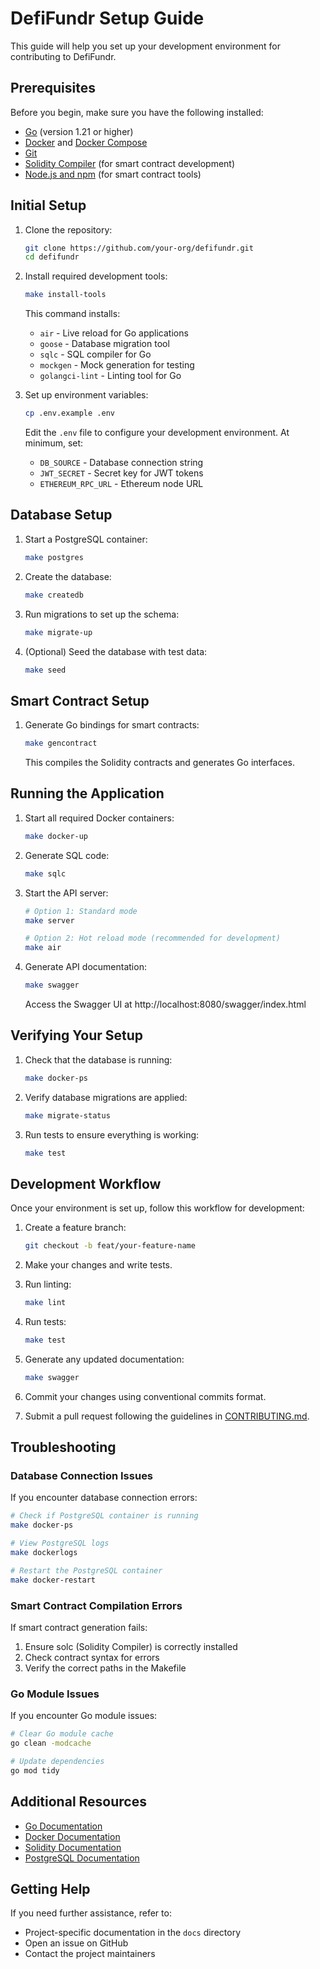 # DefiFundr Setup Guide

This guide will help you set up your development environment for contributing to DefiFundr.

## Prerequisites

Before you begin, make sure you have the following installed:

- [Go](https://golang.org/doc/install) (version 1.21 or higher)
- [Docker](https://docs.docker.com/get-docker/) and [Docker Compose](https://docs.docker.com/compose/install/)
- [Git](https://git-scm.com/downloads)
- [Solidity Compiler](https://docs.soliditylang.org/en/v0.8.17/installing-solidity.html) (for smart contract development)
- [Node.js and npm](https://nodejs.org/) (for smart contract tools)

## Initial Setup

1. Clone the repository:
   ```bash
   git clone https://github.com/your-org/defifundr.git
   cd defifundr
   ```

2. Install required development tools:
   ```bash
   make install-tools
   ```
   
   This command installs:
   - `air` - Live reload for Go applications
   - `goose` - Database migration tool
   - `sqlc` - SQL compiler for Go
   - `mockgen` - Mock generation for testing
   - `golangci-lint` - Linting tool for Go

3. Set up environment variables:
   ```bash
   cp .env.example .env
   ```
   
   Edit the `.env` file to configure your development environment. At minimum, set:
   - `DB_SOURCE` - Database connection string
   - `JWT_SECRET` - Secret key for JWT tokens
   - `ETHEREUM_RPC_URL` - Ethereum node URL

## Database Setup

1. Start a PostgreSQL container:
   ```bash
   make postgres
   ```

2. Create the database:
   ```bash
   make createdb
   ```

3. Run migrations to set up the schema:
   ```bash
   make migrate-up
   ```

4. (Optional) Seed the database with test data:
   ```bash
   make seed
   ```

## Smart Contract Setup

1. Generate Go bindings for smart contracts:
   ```bash
   make gencontract
   ```

   This compiles the Solidity contracts and generates Go interfaces.

## Running the Application

1. Start all required Docker containers:
   ```bash
   make docker-up
   ```

2. Generate SQL code:
   ```bash
   make sqlc
   ```

3. Start the API server:
   ```bash
   # Option 1: Standard mode
   make server
   
   # Option 2: Hot reload mode (recommended for development)
   make air
   ```

4. Generate API documentation:
   ```bash
   make swagger
   ```
   
   Access the Swagger UI at http://localhost:8080/swagger/index.html

## Verifying Your Setup

1. Check that the database is running:
   ```bash
   make docker-ps
   ```

2. Verify database migrations are applied:
   ```bash
   make migrate-status
   ```

3. Run tests to ensure everything is working:
   ```bash
   make test
   ```

## Development Workflow

Once your environment is set up, follow this workflow for development:

1. Create a feature branch:
   ```bash
   git checkout -b feat/your-feature-name
   ```

2. Make your changes and write tests.

3. Run linting:
   ```bash
   make lint
   ```

4. Run tests:
   ```bash
   make test
   ```

5. Generate any updated documentation:
   ```bash
   make swagger
   ```

6. Commit your changes using conventional commits format.

7. Submit a pull request following the guidelines in [CONTRIBUTING.md](CONTRIBUTING.md).

## Troubleshooting

### Database Connection Issues

If you encounter database connection errors:

```bash
# Check if PostgreSQL container is running
make docker-ps

# View PostgreSQL logs
make dockerlogs

# Restart the PostgreSQL container
make docker-restart
```

### Smart Contract Compilation Errors

If smart contract generation fails:

1. Ensure solc (Solidity Compiler) is correctly installed
2. Check contract syntax for errors
3. Verify the correct paths in the Makefile

### Go Module Issues

If you encounter Go module issues:

```bash
# Clear Go module cache
go clean -modcache

# Update dependencies
go mod tidy
```

## Additional Resources

- [Go Documentation](https://golang.org/doc/)
- [Docker Documentation](https://docs.docker.com/)
- [Solidity Documentation](https://docs.soliditylang.org/)
- [PostgreSQL Documentation](https://www.postgresql.org/docs/)

## Getting Help

If you need further assistance, refer to:

- Project-specific documentation in the `docs` directory
- Open an issue on GitHub
- Contact the project maintainers